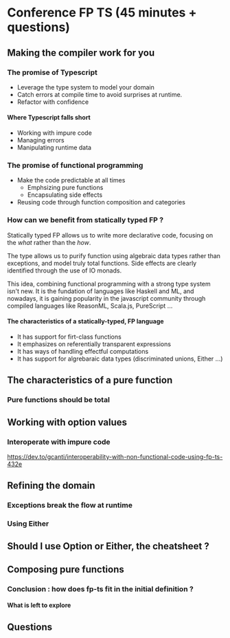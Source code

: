# Conference FP TS (45 minutes + questions)

## Making the compiler work for you

### The promise of Typescript

- Leverage the type system to model your domain
- Catch errors at compile time to avoid surprises at runtime.
- Refactor with confidence

#### Where Typescript falls short

- Working with impure code
- Managing errors
- Manipulating runtime data

### The promise of functional programming

- Make the code predictable at all times
  - Emphsizing pure functions
  - Encapsulating side effects
- Reusing code through function composition and categories

### How can we benefit from statically typed FP ?

Statically typed FP allows us to write more declarative code, focusing on the *what*
rather than the *how*.

The type allows us to purify function using algebraic data types rather than exceptions, and
model truly total functions. Side effects are clearly identified through the use of IO monads.

This idea, combining functional programming with a strong type system isn't new. It is the fundation of languages like Haskell and ML, and nowadays, it is
gaining popularity in the javascript community through compiled languages like ReasonML, Scala.js, PureScript ...

#### The characteristics of a statically-typed, FP language

- It has support for firt-class functions
- It emphasizes on referentially transparent expressions
- It has ways of handling effectful computations
- It has support for algrebaraic data types (discriminated unions, Either ...)

## The characteristics of a pure function

### Pure functions should be total

## Working with option values

### Interoperate with impure code

https://dev.to/gcanti/interoperability-with-non-functional-code-using-fp-ts-432e

## Refining the domain

### Exceptions break the flow at runtime

### Using Either

## Should I use Option or Either, the cheatsheet ?

## Composing pure functions

### Conclusion : how does fp-ts fit in the initial definition ?

#### What is left to explore

## Questions
